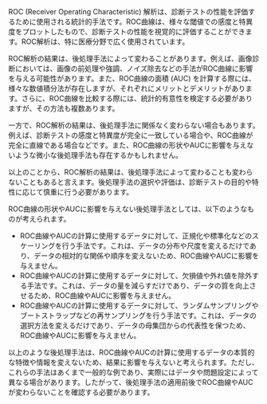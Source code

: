 ROC (Receiver Operating Characteristic) 解析は、診断テストの性能を評価するために使用される統計的手法です。ROC曲線は、様々な閾値での感度と特異度をプロットしたもので、診断テストの性能を視覚的に評価することができます。ROC解析は、特に医療分野で広く使用されています。

ROC解析の結果は、後処理手法によって変わることがあります。例えば、画像診断においては、画像の前処理や強調、ノイズ除去などの手法がROC曲線に影響を与える可能性があります。また、ROC曲線の面積 (AUC) を計算する際には、様々な数値積分法が存在しますが、それぞれにメリットとデメリットがあります。さらに、ROC曲線を比較する際には、統計的有意性を検定する必要がありますが、その方法も複数あります。

一方で、ROC解析の結果は、後処理手法に関係なく変わらない場合もあります。例えば、診断テストの感度と特異度が完全に一致している場合や、ROC曲線が完全に直線である場合などです。また、ROC曲線の形状やAUCに影響を与えないような微小な後処理手法も存在するかもしれません。

以上のことから、ROC解析の結果は、後処理手法によって変わることも変わらないこともあると言えます。後処理手法の選択や評価は、診断テストの目的や特性に応じて慎重に行う必要があります。



ROC曲線の形状やAUCに影響を与えない後処理手法としては、以下のようなものが考えられます。

- ROC曲線やAUCの計算に使用するデータに対して、正規化や標準化などのスケーリングを行う手法です。これは、データの分布や尺度を変えるだけであり、データの相対的な関係や順序を変えないため、ROC曲線やAUCに影響を与えません。
- ROC曲線やAUCの計算に使用するデータに対して、欠損値や外れ値を除外する手法です。これは、データの量を減らすだけであり、データの質を向上させるため、ROC曲線やAUCに影響を与えません。
- ROC曲線やAUCの計算に使用するデータに対して、ランダムサンプリングやブートストラップなどの再サンプリングを行う手法です。これは、データの選択方法を変えるだけであり、データの母集団からの代表性を保つため、ROC曲線やAUCに影響を与えません。

以上のような後処理手法は、ROC曲線やAUCの計算に使用するデータの本質的な特徴や情報を変えないため、結果に影響を与えないと考えられます。ただし、これらの手法はあくまで一般的な例であり、実際にはデータや問題設定によって異なる場合があります。したがって、後処理手法の適用前後でROC曲線やAUCが変わらないことを確認する必要があります。
